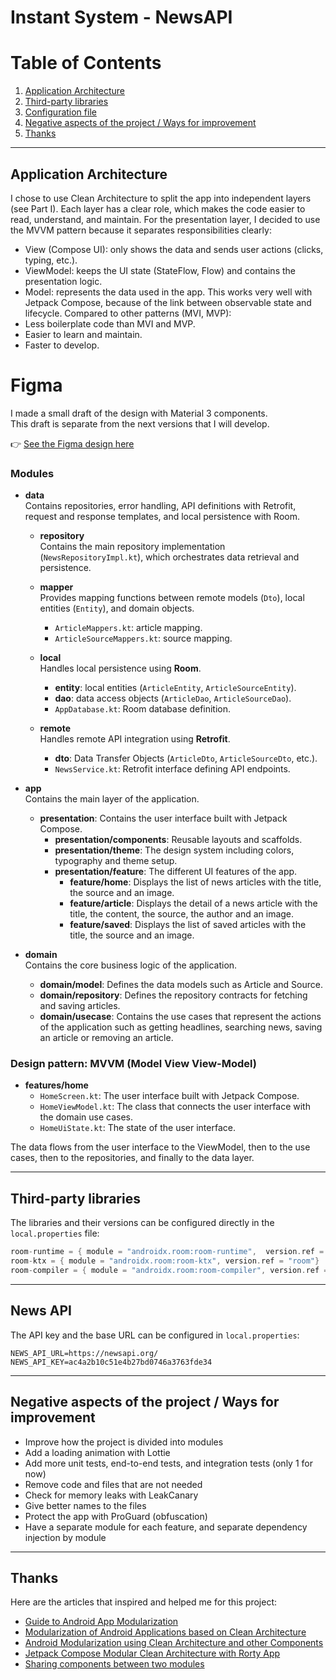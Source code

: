 # Instant System - NewsAPI

# Table of Contents
1. [Application Architecture](#application-architecture)
2. [Third-party libraries](#third-party-libraries)
4. [Configuration file](#news-api)
5. [Negative aspects of the project / Ways for improvement](#negative-aspects-of-the-project--ways-for-improvement)
6. [Thanks](#thanks)

---

## Application Architecture
I chose to use Clean Architecture to split the app into independent layers (see Part I).
Each layer has a clear role, which makes the code easier to read, understand, and maintain.
For the presentation layer, I decided to use the MVVM pattern because it separates responsibilities clearly:
- View (Compose UI): only shows the data and sends user actions (clicks, typing, etc.).
- ViewModel: keeps the UI state (StateFlow, Flow) and contains the presentation logic.
- Model: represents the data used in the app.
This works very well with Jetpack Compose, because of the link between observable state and lifecycle.
Compared to other patterns (MVI, MVP):
- Less boilerplate code than MVI and MVP.
- Easier to learn and maintain.
- Faster to develop.

# Figma

I made a small draft of the design with Material 3 components.  
This draft is separate from the next versions that I will develop.

👉 [See the Figma design here](https://www.figma.com/design/HCwn26xv4Gtu2JM09O2H5P/newsapi-ksainthilaire-sample?node-id=0-1&t=29dJZNMGl9TJ6Zrx-1)

### Modules

- **data**  
  Contains repositories, error handling, API definitions with Retrofit, request and response templates, and local persistence with Room.
    - **repository**  
    Contains the main repository implementation (`NewsRepositoryImpl.kt`), which orchestrates data retrieval and persistence.

    - **mapper**  
      Provides mapping functions between remote models (`Dto`), local entities (`Entity`), and domain objects.
      - `ArticleMappers.kt`: article mapping.
      - `ArticleSourceMappers.kt`: source mapping.

    - **local**  
      Handles local persistence using **Room**.
      - **entity**: local entities (`ArticleEntity`, `ArticleSourceEntity`).
      - **dao**: data access objects (`ArticleDao`, `ArticleSourceDao`).
      - `AppDatabase.kt`: Room database definition.

    - **remote**  
      Handles remote API integration using **Retrofit**.
      - **dto**: Data Transfer Objects (`ArticleDto`, `ArticleSourceDto`, etc.).
      - `NewsService.kt`: Retrofit interface defining API endpoints.


- **app**  
  Contains the main layer of the application.
  - **presentation**: Contains the user interface built with Jetpack Compose.
    - **presentation/components**: Reusable layouts and scaffolds.
    - **presentation/theme**: The design system including colors, typography and theme setup.
    - **presentation/feature**: The different UI features of the app.
      - **feature/home**: Displays the list of news articles with the title, the source and an image.
      - **feature/article**: Displays the detail of a news article with the title, the content, the source, the author and an image.
      - **feature/saved**: Displays the list of saved articles with the title, the source and an image.

- **domain**  
  Contains the core business logic of the application.
  - **domain/model**: Defines the data models such as Article and Source.
  - **domain/repository**: Defines the repository contracts for fetching and saving articles.
  - **domain/usecase**: Contains the use cases that represent the actions of the application such as getting headlines, searching news, saving an article or removing an article.

### Design pattern: MVVM (Model View View-Model)

- **features/home**
  - `HomeScreen.kt`: The user interface built with Jetpack Compose.
  - `HomeViewModel.kt`: The class that connects the user interface with the domain use cases.
  - `HomeUiState.kt`: The state of the user interface.

The data flows from the user interface to the ViewModel, then to the use cases, then to the repositories, and finally to the data layer.

---

## Third-party libraries

The libraries and their versions can be configured directly in the `local.properties` file:

```kt
room-runtime = { module = "androidx.room:room-runtime",  version.ref = "room"}
room-ktx = { module = "androidx.room:room-ktx", version.ref = "room"}
room-compiler = { module = "androidx.room:room-compiler", version.ref = "room"}
```

---

## News API

The API key and the base URL can be configured in `local.properties`:

```properties
NEWS_API_URL=https://newsapi.org/
NEWS_API_KEY=ac4a2b10c51e4b27bd0746a3763fde34
```

---

## Negative aspects of the project / Ways for improvement
- Improve how the project is divided into modules
- Add a loading animation with Lottie
- Add more unit tests, end-to-end tests, and integration tests (only 1 for now)
- Remove code and files that are not needed
- Check for memory leaks with LeakCanary
- Give better names to the files
- Protect the app with ProGuard (obfuscation)
- Have a separate module for each feature, and separate dependency injection by module

---

## Thanks

Here are the articles that inspired and helped me for this project:
- [Guide to Android App Modularization](https://developer.android.com/topic/modularization?hl=en)
- [Modularization of Android Applications based on Clean Architecture](https://ahmad-efati.medium.com/modularization-of-android-applications-based-on-clean-architecture-18dc643e0562)
- [Android Modularization using Clean Architecture and other Components](https://princessdharmy.medium.com/android-modularisation-using-clean-architecture-and-other-components-9ee44b061e9f)
- [Jetpack Compose Modular Clean Architecture with Rorty App](https://developersancho.medium.com/jetpack-compose-modular-clean-architecture-with-rorty-app-58d801571ab9)
- [Sharing components between two modules](https://stackoverflow.com/questions/34807554/sharing-components-between-modules)  
